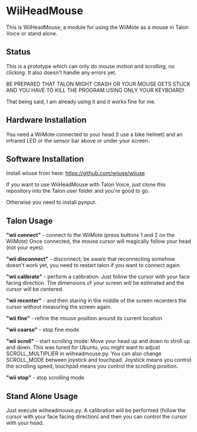# WiiHeadMouse
This is WiiHeadMouse, a module for using the WiiMote as a mouse in Talon Voice or stand alone.

## Status
This is a prototype which can only do mouse motion and scrolling, no clicking. It also doesn't handle any errors yet.

BE PREPARED THAT TALON MIGHT CRASH OR YOUR MOUSE GETS STUCK AND YOU HAVE TO KILL THE PROGRAM USING ONLY YOUR KEYBOARD!

That being said, I am already using it and it works fine for me.

## Hardware Installation
You need a WiiMote connected to your head (I use a bike helmet) and an infrared LED or the sensor bar above or under your screen.

## Software Installation
Install wiiuse from here: https://github.com/wiiuse/wiiuse

If you want to use WiiHeadMouse with Talon Voice, just clone this repository into the Talon user folder and you're good to go.

Otherwise you need to install pynput.

## Talon Usage

**"wii connect"** - connect to the WiiMote (press buttons 1 and 2 on the WiiMote) Once connected, the mouse cursor will magically follow your head (not your eyes).

**"wii disconnect"** - disconnect; be aware that reconnecting somehow doesn't work yet, you need to restart talon if you want to connect again.

**"wii calibrate"** - perform a calibration: Just follow the cursor with your face facing direction. The dimensions of your screen will be estimated and the cursor will be centered.

**"wii recenter"** - and then staring in the middle of the screen recenters the cursor without measuring the screen again.

**"wii fine"** - refine the mouse position around its current location

**"wii coarse"** - stop fine mode

**"wii scroll"** - start scrolling mode: Move your head up and down to stroll up and down. This was tuned for Ubuntu, you might want to adjust SCROLL_MULTIPLIER in wiiheadmouse.py. You can also change SCROLL_MODE between joystick and touchpad. Joystick means you control the scrolling speed, touchpad means you control the scrolling position.

**"wii stop"** - stop scrolling mode

## Stand Alone Usage
Just execute wiiheadmouse.py. A calibration will be performed (follow the cursor with your face facing direction) and then you can control the cursor with your head.
